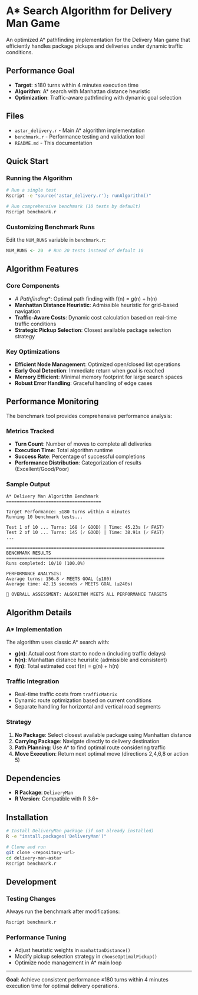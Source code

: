 # A* Search Algorithm for Delivery Man Game

An optimized A* pathfinding implementation for the Delivery Man game that efficiently handles package pickups and deliveries under dynamic traffic conditions.

## Performance Goal
- **Target**: ≤180 turns within 4 minutes execution time
- **Algorithm**: A* search with Manhattan distance heuristic
- **Optimization**: Traffic-aware pathfinding with dynamic goal selection

## Files

- `astar_delivery.r` - Main A* algorithm implementation
- `benchmark.r` - Performance testing and validation tool
- `README.md` - This documentation

## Quick Start

### Running the Algorithm
```bash
# Run a single test
Rscript -e "source('astar_delivery.r'); runAlgorithm()"

# Run comprehensive benchmark (10 tests by default)
Rscript benchmark.r
```

### Customizing Benchmark Runs
Edit the `NUM_RUNS` variable in `benchmark.r`:
```r
NUM_RUNS <- 20  # Run 20 tests instead of default 10
```

## Algorithm Features

### Core Components
- **A* Pathfinding**: Optimal path finding with f(n) = g(n) + h(n)
- **Manhattan Distance Heuristic**: Admissible heuristic for grid-based navigation
- **Traffic-Aware Costs**: Dynamic cost calculation based on real-time traffic conditions
- **Strategic Pickup Selection**: Closest available package selection strategy

### Key Optimizations
- **Efficient Node Management**: Optimized open/closed list operations
- **Early Goal Detection**: Immediate return when goal is reached
- **Memory Efficient**: Minimal memory footprint for large search spaces
- **Robust Error Handling**: Graceful handling of edge cases

## Performance Monitoring

The benchmark tool provides comprehensive performance analysis:

### Metrics Tracked
- **Turn Count**: Number of moves to complete all deliveries
- **Execution Time**: Total algorithm runtime
- **Success Rate**: Percentage of successful completions
- **Performance Distribution**: Categorization of results (Excellent/Good/Poor)

### Sample Output
```
A* Delivery Man Algorithm Benchmark
====================================

Target Performance: ≤180 turns within 4 minutes
Running 10 benchmark tests...

Test 1 of 10 ... Turns: 168 (✓ GOOD) | Time: 45.23s (✓ FAST)
Test 2 of 10 ... Turns: 145 (✓ GOOD) | Time: 38.91s (✓ FAST)
...

============================================================
BENCHMARK RESULTS
============================================================
Runs completed: 10/10 (100.0%)

PERFORMANCE ANALYSIS:
Average turns: 156.8 ✓ MEETS GOAL (≤180)
Average time: 42.15 seconds ✓ MEETS GOAL (≤240s)

🎯 OVERALL ASSESSMENT: ALGORITHM MEETS ALL PERFORMANCE TARGETS
```

## Algorithm Details

### A* Implementation
The algorithm uses classic A* search with:
- **g(n)**: Actual cost from start to node n (including traffic delays)
- **h(n)**: Manhattan distance heuristic (admissible and consistent)
- **f(n)**: Total estimated cost f(n) = g(n) + h(n)

### Traffic Integration
- Real-time traffic costs from `trafficMatrix`
- Dynamic route optimization based on current conditions
- Separate handling for horizontal and vertical road segments

### Strategy
1. **No Package**: Select closest available package using Manhattan distance
2. **Carrying Package**: Navigate directly to delivery destination
3. **Path Planning**: Use A* to find optimal route considering traffic
4. **Move Execution**: Return next optimal move (directions 2,4,6,8 or action 5)

## Dependencies

- **R Package**: `DeliveryMan`
- **R Version**: Compatible with R 3.6+

## Installation

```bash
# Install DeliveryMan package (if not already installed)
R -e "install.packages('DeliveryMan')"

# Clone and run
git clone <repository-url>
cd delivery-man-astar
Rscript benchmark.r
```

## Development

### Testing Changes
Always run the benchmark after modifications:
```bash
Rscript benchmark.r
```

### Performance Tuning
- Adjust heuristic weights in `manhattanDistance()`
- Modify pickup selection strategy in `chooseOptimalPickup()`
- Optimize node management in A* main loop

---

**Goal**: Achieve consistent performance ≤180 turns within 4 minutes execution time for optimal delivery operations.
